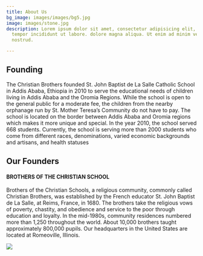 ```yaml
---
title: About Us
bg_image: images/images/bg5.jpg
image: images/stone.jpg
description: Lorem ipsum dolor sit amet, consectetur adipisicing elit, sed do eiusmod
  tempor incididunt ut labore. dolore magna aliqua. Ut enim ad minim veniam, quis
  nostrud.

---
```

## Founding

The Christian Brothers founded St. John Baptist de La Salle Catholic School in Addis Ababa, Ethiopia in 2010 to serve the educational needs of children living in Addis Ababa and the Oromia Regions. While the school is open to the general public for a moderate fee, the children from the nearby orphanage run by St. Mother Teresa’s Community do not have to pay. The school is located on the border between Addis Ababa and Oromia regions which makes it more unique and special. In the year 2010, the school served 668 students. Currently, the school is serving more than 2000 students who come from different races, denominations, varied economic backgrounds and artisans, and health statuses

## Our Founders

#### BROTHERS OF THE CHRISTIAN SCHOOL

Brothers of the Christian Schools, a religious community, commonly called Christian Brothers, was established by the French educator St. John Baptist de La Salle, at Reims, France, in 1680. The brothers take the religious vows of poverty, chastity, and obedience and service to the poor through education and loyalty. In the mid-1980s, community residences numbered more than 1,250 throughout the world. About 10,000 brothers taught approximately 800,000 pupils. Our headquarters in the United States are located at Romeoville, Illinois.

![](/images/dls.png)